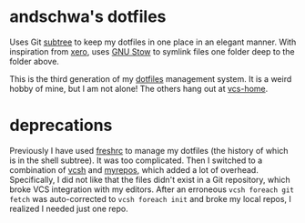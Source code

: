 # andschwa's dotfiles

Uses Git [subtree][] to keep my dotfiles in one place in an elegant manner.
With inspiration from [xero][], uses [GNU Stow][] to symlink files one folder
deep to the folder above.

This is the third generation of my [dotfiles][] management system. It is a
weird hobby of mine, but I am not alone! The others hang out at [vcs-home][].

[subtree]: https://github.com/git/git/blob/master/contrib/subtree/git-subtree.txt
[xero]: https://github.com/xero/dotfiles
[GNU Stow]: https://www.gnu.org/software/stow/
[dotfiles]: https://dotfiles.github.io/
[vcs-home]: https://vcs-home.branchable.com/

# deprecations

Previously I have used [freshrc][] to manage my dotfiles (the history of which
is in the shell subtree). It was too complicated. Then I switched to a
combination of [vcsh][] and [myrepos][], which added a lot of overhead.
Specifically, I did not like that the files didn't exist in a Git repository,
which broke VCS integration with my editors. After an erroneous `vcsh foreach
git fetch` was auto-corrected to `vcsh foreach init` and broke my local repos,
I realized I needed just one repo.

[freshrc]: https://github.com/freshshell/fresh
[vcsh]: https://github.com/RichiH/vcsh
[myrepos]: https://myrepos.branchable.com/
